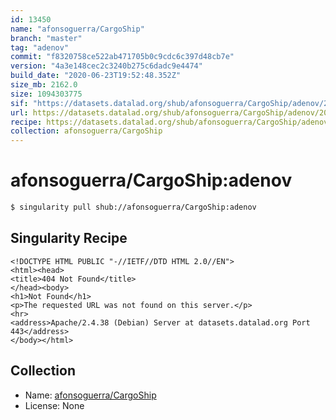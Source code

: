 ```yaml
---
id: 13450
name: "afonsoguerra/CargoShip"
branch: "master"
tag: "adenov"
commit: "f8320758ce522ab471705b0c9cdc6c397d48cb7e"
version: "4a3e148cec2c3240b275c6dadc9e4474"
build_date: "2020-06-23T19:52:48.352Z"
size_mb: 2162.0
size: 1094303775
sif: "https://datasets.datalad.org/shub/afonsoguerra/CargoShip/adenov/2020-06-23-f8320758-4a3e148c/4a3e148cec2c3240b275c6dadc9e4474.sif"
url: https://datasets.datalad.org/shub/afonsoguerra/CargoShip/adenov/2020-06-23-f8320758-4a3e148c/
recipe: https://datasets.datalad.org/shub/afonsoguerra/CargoShip/adenov/2020-06-23-f8320758-4a3e148c/Singularity
collection: afonsoguerra/CargoShip
---
```


# afonsoguerra/CargoShip:adenov

```bash
$ singularity pull shub://afonsoguerra/CargoShip:adenov
```

## Singularity Recipe

```singularity
<!DOCTYPE HTML PUBLIC "-//IETF//DTD HTML 2.0//EN">
<html><head>
<title>404 Not Found</title>
</head><body>
<h1>Not Found</h1>
<p>The requested URL was not found on this server.</p>
<hr>
<address>Apache/2.4.38 (Debian) Server at datasets.datalad.org Port 443</address>
</body></html>
```

## Collection

 - Name: [afonsoguerra/CargoShip](https://github.com/afonsoguerra/CargoShip)
 - License: None

